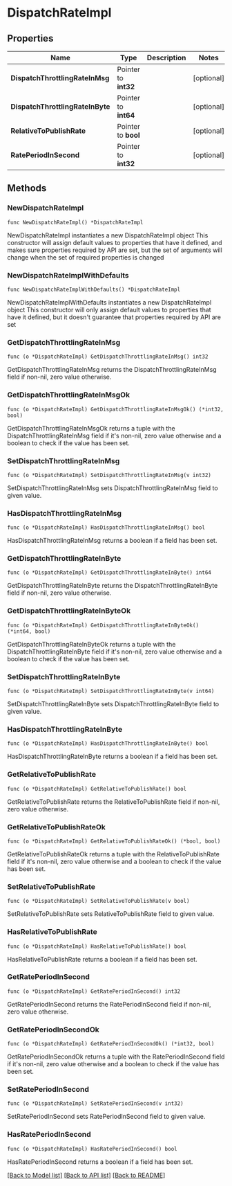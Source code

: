# DispatchRateImpl

## Properties

Name | Type | Description | Notes
------------ | ------------- | ------------- | -------------
**DispatchThrottlingRateInMsg** | Pointer to **int32** |  | [optional] 
**DispatchThrottlingRateInByte** | Pointer to **int64** |  | [optional] 
**RelativeToPublishRate** | Pointer to **bool** |  | [optional] 
**RatePeriodInSecond** | Pointer to **int32** |  | [optional] 

## Methods

### NewDispatchRateImpl

`func NewDispatchRateImpl() *DispatchRateImpl`

NewDispatchRateImpl instantiates a new DispatchRateImpl object
This constructor will assign default values to properties that have it defined,
and makes sure properties required by API are set, but the set of arguments
will change when the set of required properties is changed

### NewDispatchRateImplWithDefaults

`func NewDispatchRateImplWithDefaults() *DispatchRateImpl`

NewDispatchRateImplWithDefaults instantiates a new DispatchRateImpl object
This constructor will only assign default values to properties that have it defined,
but it doesn't guarantee that properties required by API are set

### GetDispatchThrottlingRateInMsg

`func (o *DispatchRateImpl) GetDispatchThrottlingRateInMsg() int32`

GetDispatchThrottlingRateInMsg returns the DispatchThrottlingRateInMsg field if non-nil, zero value otherwise.

### GetDispatchThrottlingRateInMsgOk

`func (o *DispatchRateImpl) GetDispatchThrottlingRateInMsgOk() (*int32, bool)`

GetDispatchThrottlingRateInMsgOk returns a tuple with the DispatchThrottlingRateInMsg field if it's non-nil, zero value otherwise
and a boolean to check if the value has been set.

### SetDispatchThrottlingRateInMsg

`func (o *DispatchRateImpl) SetDispatchThrottlingRateInMsg(v int32)`

SetDispatchThrottlingRateInMsg sets DispatchThrottlingRateInMsg field to given value.

### HasDispatchThrottlingRateInMsg

`func (o *DispatchRateImpl) HasDispatchThrottlingRateInMsg() bool`

HasDispatchThrottlingRateInMsg returns a boolean if a field has been set.

### GetDispatchThrottlingRateInByte

`func (o *DispatchRateImpl) GetDispatchThrottlingRateInByte() int64`

GetDispatchThrottlingRateInByte returns the DispatchThrottlingRateInByte field if non-nil, zero value otherwise.

### GetDispatchThrottlingRateInByteOk

`func (o *DispatchRateImpl) GetDispatchThrottlingRateInByteOk() (*int64, bool)`

GetDispatchThrottlingRateInByteOk returns a tuple with the DispatchThrottlingRateInByte field if it's non-nil, zero value otherwise
and a boolean to check if the value has been set.

### SetDispatchThrottlingRateInByte

`func (o *DispatchRateImpl) SetDispatchThrottlingRateInByte(v int64)`

SetDispatchThrottlingRateInByte sets DispatchThrottlingRateInByte field to given value.

### HasDispatchThrottlingRateInByte

`func (o *DispatchRateImpl) HasDispatchThrottlingRateInByte() bool`

HasDispatchThrottlingRateInByte returns a boolean if a field has been set.

### GetRelativeToPublishRate

`func (o *DispatchRateImpl) GetRelativeToPublishRate() bool`

GetRelativeToPublishRate returns the RelativeToPublishRate field if non-nil, zero value otherwise.

### GetRelativeToPublishRateOk

`func (o *DispatchRateImpl) GetRelativeToPublishRateOk() (*bool, bool)`

GetRelativeToPublishRateOk returns a tuple with the RelativeToPublishRate field if it's non-nil, zero value otherwise
and a boolean to check if the value has been set.

### SetRelativeToPublishRate

`func (o *DispatchRateImpl) SetRelativeToPublishRate(v bool)`

SetRelativeToPublishRate sets RelativeToPublishRate field to given value.

### HasRelativeToPublishRate

`func (o *DispatchRateImpl) HasRelativeToPublishRate() bool`

HasRelativeToPublishRate returns a boolean if a field has been set.

### GetRatePeriodInSecond

`func (o *DispatchRateImpl) GetRatePeriodInSecond() int32`

GetRatePeriodInSecond returns the RatePeriodInSecond field if non-nil, zero value otherwise.

### GetRatePeriodInSecondOk

`func (o *DispatchRateImpl) GetRatePeriodInSecondOk() (*int32, bool)`

GetRatePeriodInSecondOk returns a tuple with the RatePeriodInSecond field if it's non-nil, zero value otherwise
and a boolean to check if the value has been set.

### SetRatePeriodInSecond

`func (o *DispatchRateImpl) SetRatePeriodInSecond(v int32)`

SetRatePeriodInSecond sets RatePeriodInSecond field to given value.

### HasRatePeriodInSecond

`func (o *DispatchRateImpl) HasRatePeriodInSecond() bool`

HasRatePeriodInSecond returns a boolean if a field has been set.


[[Back to Model list]](../README.md#documentation-for-models) [[Back to API list]](../README.md#documentation-for-api-endpoints) [[Back to README]](../README.md)


